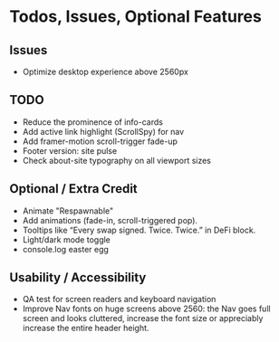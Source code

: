 
# Todos, Issues, Optional Features

## Issues
- Optimize desktop experience above 2560px

## TODO
- Reduce the prominence of info-cards
- Add active link highlight (ScrollSpy) for nav
- Add framer-motion scroll-trigger fade-up
- Footer version: site pulse
- Check about-site typography on all viewport sizes

## Optional / Extra Credit
- Animate "Respawnable"
- Add animations (fade-in, scroll-triggered pop).
- Tooltips like “Every swap signed. Twice. Twice.” in DeFi block.
- Light/dark mode toggle
- console.log easter egg

## Usability / Accessibility
- QA test for screen readers and keyboard navigation
- Improve Nav fonts on huge screens above 2560: the Nav goes full screen and looks cluttered, increase the font size or appreciably increase the entire header height.
